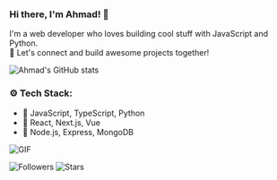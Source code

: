 ### Hi there, I'm Ahmad! 👋  
I'm a web developer who loves building cool stuff with JavaScript and Python.  
🚀 Let's connect and build awesome projects together!

![Ahmad's GitHub stats](https://github-readme-stats.vercel.app/api?username=AhmadDev&show_icons=true&theme=tokyonight)

### ⚙️ Tech Stack:
- 🔹 JavaScript, TypeScript, Python
- 🔹 React, Next.js, Vue
- 🔹 Node.js, Express, MongoDB

![GIF](https://media.giphy.com/media/QTfX9Ejfra3ZmNxh6B/giphy.gif)

![Followers](https://img.shields.io/github/followers/AhmadDev?style=social)
![Stars](https://img.shields.io/github/stars/AhmadDev?style=social)
